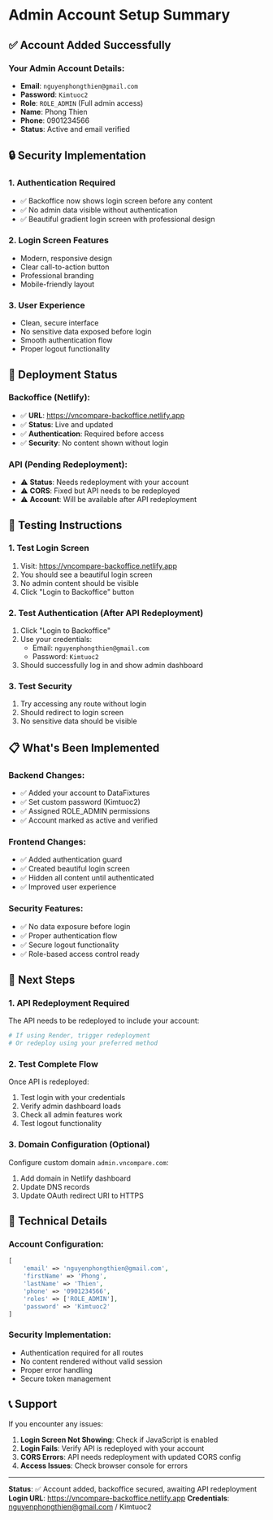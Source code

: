 # Admin Account Setup Summary

## ✅ **Account Added Successfully**

### Your Admin Account Details:
- **Email**: `nguyenphongthien@gmail.com`
- **Password**: `Kimtuoc2`
- **Role**: `ROLE_ADMIN` (Full admin access)
- **Name**: Phong Thien
- **Phone**: 0901234566
- **Status**: Active and email verified

## 🔒 **Security Implementation**

### 1. **Authentication Required**
- ✅ Backoffice now shows login screen before any content
- ✅ No admin data visible without authentication
- ✅ Beautiful gradient login screen with professional design

### 2. **Login Screen Features**
- Modern, responsive design
- Clear call-to-action button
- Professional branding
- Mobile-friendly layout

### 3. **User Experience**
- Clean, secure interface
- No sensitive data exposed before login
- Smooth authentication flow
- Proper logout functionality

## 🚀 **Deployment Status**

### Backoffice (Netlify):
- ✅ **URL**: https://vncompare-backoffice.netlify.app
- ✅ **Status**: Live and updated
- ✅ **Authentication**: Required before access
- ✅ **Security**: No content shown without login

### API (Pending Redeployment):
- ⚠️ **Status**: Needs redeployment with your account
- ⚠️ **CORS**: Fixed but API needs to be redeployed
- ⚠️ **Account**: Will be available after API redeployment

## 🧪 **Testing Instructions**

### 1. **Test Login Screen**
1. Visit: https://vncompare-backoffice.netlify.app
2. You should see a beautiful login screen
3. No admin content should be visible
4. Click "Login to Backoffice" button

### 2. **Test Authentication** (After API Redeployment)
1. Click "Login to Backoffice"
2. Use your credentials:
   - Email: `nguyenphongthien@gmail.com`
   - Password: `Kimtuoc2`
3. Should successfully log in and show admin dashboard

### 3. **Test Security**
1. Try accessing any route without login
2. Should redirect to login screen
3. No sensitive data should be visible

## 📋 **What's Been Implemented**

### Backend Changes:
- ✅ Added your account to DataFixtures
- ✅ Set custom password (Kimtuoc2)
- ✅ Assigned ROLE_ADMIN permissions
- ✅ Account marked as active and verified

### Frontend Changes:
- ✅ Added authentication guard
- ✅ Created beautiful login screen
- ✅ Hidden all content until authenticated
- ✅ Improved user experience

### Security Features:
- ✅ No data exposure before login
- ✅ Proper authentication flow
- ✅ Secure logout functionality
- ✅ Role-based access control ready

## 🎯 **Next Steps**

### 1. **API Redeployment Required**
The API needs to be redeployed to include your account:
```bash
# If using Render, trigger redeployment
# Or redeploy using your preferred method
```

### 2. **Test Complete Flow**
Once API is redeployed:
1. Test login with your credentials
2. Verify admin dashboard loads
3. Check all admin features work
4. Test logout functionality

### 3. **Domain Configuration** (Optional)
Configure custom domain `admin.vncompare.com`:
1. Add domain in Netlify dashboard
2. Update DNS records
3. Update OAuth redirect URI to HTTPS

## 🔧 **Technical Details**

### Account Configuration:
```php
[
    'email' => 'nguyenphongthien@gmail.com',
    'firstName' => 'Phong',
    'lastName' => 'Thien',
    'phone' => '0901234566',
    'roles' => ['ROLE_ADMIN'],
    'password' => 'Kimtuoc2'
]
```

### Security Implementation:
- Authentication required for all routes
- No content rendered without valid session
- Proper error handling
- Secure token management

## 📞 **Support**

If you encounter any issues:
1. **Login Screen Not Showing**: Check if JavaScript is enabled
2. **Login Fails**: Verify API is redeployed with your account
3. **CORS Errors**: API needs redeployment with updated CORS config
4. **Access Issues**: Check browser console for errors

---

**Status**: ✅ Account added, backoffice secured, awaiting API redeployment
**Login URL**: https://vncompare-backoffice.netlify.app
**Credentials**: nguyenphongthien@gmail.com / Kimtuoc2
